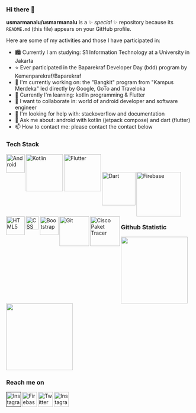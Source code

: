 ### Hi there 👋


**usmarmanalu/usmarmanalu** is a ✨ _special_ ✨ repository because its `README.md` (this file) appears on your GitHub profile.

Here are some of my activities and those I have participated in:

- 🏙 Currently I am studying: S1 Information Technology at a University in Jakarta
- ⭐ Ever participated in the Baparekraf Developer Day (bdd) program by Kemenparekraf/Baparekraf
- 🔭 I'm currently working on: the "Bangkit" program from "Kampus Merdeka" led directly by Google, GoTo and Traveloka
- 🌱 Currently I'm learning: kotlin programming & Flutter
- 👯 I want to collaborate in: world of android developer and software engineer
- 🤔 I'm looking for help with: stackoverflow and documentation
- 💬 Ask me about: android with kotlin (jetpack compose) and dart (flutter)
- 📫 How to contact me: please contact the contact below

### Tech Stack
  <a href="https://developer.android.com"><img align="left" alt="Android" title="Android" width="50px" src="https://upload.wikimedia.org/wikipedia/commons/6/64/Android_logo_2019_%28stacked%29.svg" /></a>
  <a href="https://kotlinlang.org"><img align="left" alt="Kotlin" title="Kotlin" width="100px" src="https://upload.wikimedia.org/wikipedia/commons/1/11/Kotlin_logo_2021.svg" /></a>
  <a href="https://flutter.dev"><img align="left" alt="Flutter" title="Flutter" width="100px" src="https://upload.wikimedia.org/wikipedia/commons/4/44/Google-flutter-logo.svg" /></a><br><br>
  
  <a href="https://dart.dev"><img align="left" alt="Dart" title="Dart" width="90px" src="https://upload.wikimedia.org/wikipedia/commons/f/fe/Dart_programming_language_logo.svg" /></a>
  <a href="https://firebase.google.com"><img align="left" alt="Firebase" title="Firebase" width="120px" src="https://upload.wikimedia.org/wikipedia/commons/3/37/Firebase_Logo.svg" /></a>
  <a href="https://en.wikipedia.org/wiki/HTML5"><img align="left" alt="HTML5" title="HTML5" width="50px" src="https://upload.wikimedia.org/wikipedia/commons/6/61/HTML5_logo_and_wordmark.svg" /></a> <br><br>
  
  <a href="https://en.wikipedia.org/wiki/CSS"><img align="left" alt="CSS" title="CSS" width="35px" src="https://upload.wikimedia.org/wikipedia/commons/d/d5/CSS3_logo_and_wordmark.svg" /></a>
  <a href="https://getbootstrap.com"><img align="left" alt="Bootstrap" title="Bootsrap" width="50px" src="https://upload.wikimedia.org/wikipedia/commons/b/b2/Bootstrap_logo.svg" /></a>
  <a href="https://git-scm.com"><img align="left" alt="Git" title="Git" width="80px" src="https://upload.wikimedia.org/wikipedia/commons/e/e0/Git-logo.svg" /></a> <br><br>
  <a href="https://netacad.com"><img align="left" alt="Cisco Paket Tracer" title="Cisco Paket Tracer" width="80px" src="https://www.freepnglogos.com/uploads/cisco-png-logo/new-cisco-logo-png-1.png"/></a><br><br>

  
### Github Statistic
<p align="left">
<a href="https://github.com/usmarmanalu">
  <img height="180em" src="https://github-readme-stats-eight-theta.vercel.app/api?username=usmarmanalu&show_icons=true&theme=algolia&include_all_commits=true&count_private=true"/>
  <img height="180em" src="https://github-readme-stats-eight-theta.vercel.app/api/top-langs/?username=usmarmanalu&layout=compact&langs_count=8&theme=algolia"/>
</a>
</p>

### Reach me on
<a href=""><img align="left" alt="Instagram" title="Instagram" width="40px" background="none" src="https://img.icons8.com/?size=512&id=xuvGCOXi8Wyg&format=png" /></a>

<a href="mailto:usmarmnl99@gmail.com?subject=Subjek%20Pesan&body=Isi%20Pesan%20Anda"><img align="left" alt="Firebase" title="Firebase" width="40px" src="https://img.icons8.com/?size=512&id=P7UIlhbpWzZm&format=png" /></a>

<a href="https://twitter.com/Usmarmnl99Usmar"><img align="left" alt="Twitter" title="Twitter" width="40px" src="https://img.icons8.com/?size=512&id=13963&format=png" /></a>

<a href="https://instagram.com/usmarmnl9699"><img align="left" alt="Instagram" title="Instagram" width="40px" background="none" src="https://img.icons8.com/?size=512&id=Xy10Jcu1L2Su&format=png" /></a>


